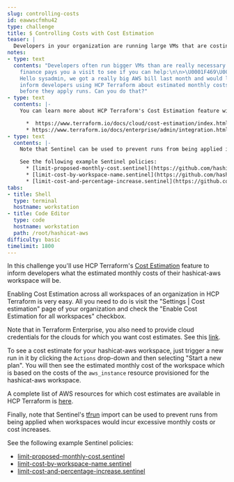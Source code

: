 ```yaml
---
slug: controlling-costs
id: eawwscfmhu42
type: challenge
title: $ Controlling Costs with Cost Estimation
teaser: |
  Developers in your organization are running large VMs that are costing a lot of money. You need a way to restrict the costs of each workspace.
notes:
- type: text
  contents: "Developers often run bigger VMs than are really necessary. Karen from
    finance pays you a visit to see if you can help:\n\n>\U0001F469\U0001F3FC‍\U0001F4BC\U0001F4C8
    Hello sysadmin, we got a really big AWS bill last month and would like you to
    inform developers using HCP Terraform about estimated monthly costs of their workspaces
    before they apply runs. Can you do that?"
- type: text
  contents: |-
    You can learn more about HCP Terraform's Cost Estimation feature with these links:

      *  https://www.terraform.io/docs/cloud/cost-estimation/index.html
      * https://www.terraform.io/docs/enterprise/admin/integration.html#cost-estimation-integration
- type: text
  contents: |-
    Note that Sentinel can be used to prevent runs from being applied if estimated monthly costs or their increases are too high.

    See the following example Sentinel policies:
      * [limit-proposed-monthly-cost.sentinel](https://github.com/hashicorp/terraform-sentinel-policies/blob/main/cloud-agnostic/limit-proposed-monthly-cost.sentinel)
      * [limit-cost-by-workspace-name.sentinel](https://github.com/hashicorp/terraform-sentinel-policies/blob/main/cloud-agnostic/limit-cost-by-workspace-name.sentinel)
      * [limit-cost-and-percentage-increase.sentinel](https://github.com/hashicorp/terraform-sentinel-policies/blob/main/cloud-agnostic/limit-cost-and-percentage-increase.sentinel)
tabs:
- title: Shell
  type: terminal
  hostname: workstation
- title: Code Editor
  type: code
  hostname: workstation
  path: /root/hashicat-aws
difficulty: basic
timelimit: 1800
---
```

In this challenge you'll use HCP Terraform's [Cost Estimation](https://www.terraform.io/docs/cloud/cost-estimation/index.html) feature to inform developers what the estimated monthly costs of their hashicat-aws workspace will be.

Enabling Cost Estimation across all workspaces of an organization in HCP Terraform is very easy. All you need to do is visit the "Settings | Cost estimation" page of your organization and check the "Enable Cost Estimation for all workspaces" checkbox.

Note that in Terraform Enterprise, you also need to provide cloud credentials for the clouds for which you want cost estimates. See this [link](https://www.terraform.io/docs/enterprise/admin/integration.html#cost-estimation-integration).

To see a cost estimate for your hashicat-aws workspace, just trigger a new run in it by clicking the `Actions` drop-down and then selecting "Start a new plan". You will then see the estimated monthly cost of the workspace which is based on the costs of the `aws_instance` resource provisioned for the hashicat-aws workspace.

A complete list of AWS resources for which cost estimates are available in HCP Terraform is [here](https://www.terraform.io/docs/cloud/cost-estimation/aws.html).

Finally, note that Sentinel's [tfrun](https://www.terraform.io/docs/cloud/sentinel/import/tfrun.html) import can be used to prevent runs from being applied when workspaces would incur excessive monthly costs or cost increases.

See the following example Sentinel policies:
  * [limit-proposed-monthly-cost.sentinel](https://github.com/hashicorp/terraform-sentinel-policies/blob/main/cloud-agnostic/limit-proposed-monthly-cost.sentinel)
  * [limit-cost-by-workspace-name.sentinel](https://github.com/hashicorp/terraform-sentinel-policies/blob/main/cloud-agnostic/limit-cost-by-workspace-name.sentinel)
  * [limit-cost-and-percentage-increase.sentinel](https://github.com/hashicorp/terraform-sentinel-policies/blob/main/cloud-agnostic/limit-cost-and-percentage-increase.sentinel)